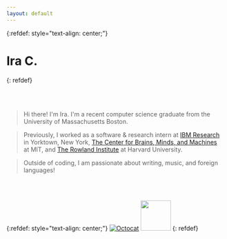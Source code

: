 ```yaml
---
layout: default
---
```



{:refdef: style="text-align: center;"}
# Ira C.
{: refdef}

<br>
<br>

> Hi there! I'm Ira. I'm a recent computer science graduate from the University of Massachusetts Boston. 

> Previously, I worked as a software & research intern at [IBM Research](http://www.research.ibm.com/) in Yorktown, New York, 
> [The Center for Brains, Minds, and Machines](https://cbmm.mit.edu/) at MIT, and 
> [The Rowland Institute](https://www2.rowland.harvard.edu/) at Harvard University.

> Outside of coding, I am passionate about writing, music, and foreign languages!

<br>
<br>


{:refdef: style="text-align: center;"}
[![Octocat](https://github.githubassets.com/images/icons/emoji/octocat.png)](https://github.com/irixce)
<a href="https://github.com/irixce"><img src="https://image.flaticon.com/icons/svg/185/185964.svg" width="70" height="70"></a>
{: refdef}
